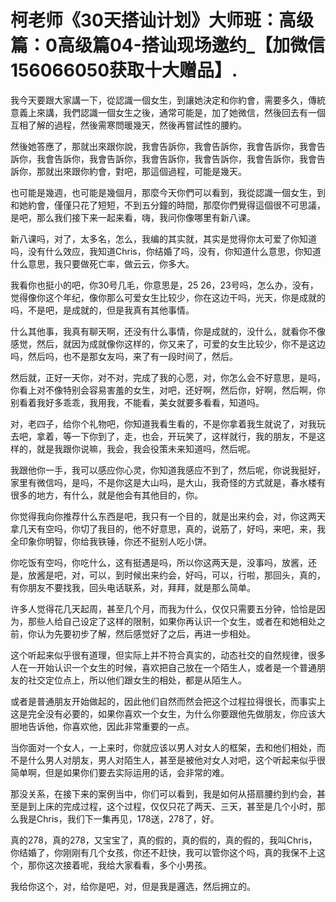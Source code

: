 # 柯老师《30天搭讪计划》大师班：高级篇：0高级篇04-搭讪现场邀约_【加微信156066050获取十大赠品】.

我今天要跟大家講一下，從認識一個女生，到讓她決定和你約會，需要多久，傳統意義上來講，我們認識一個女生之後，通常可能是，加了她微信，然後回去有一個互相了解的過程，然後需寒問暖幾天，然後再嘗試性的腰約。

然後她答應了，那就出來跟你說，我會告訴你，我會告訴你，我會告訴你，我會告訴你，我會告訴你，我會告訴你，我會告訴你，我會告訴你，我會告訴你，我會告訴你，那就出來跟你約會，對吧，那這個過程，可能是幾天。

也可能是幾週，也可能是幾個月，那麼今天你們可以看到，我從認識一個女生，到和她約會，僅僅只花了短短，不到五分鐘的時間，那麼你們覺得這個很不可思議，是吧，那么我们接下来一起来看，嗨，我问你像哪里有新八课。

新八课吗，对了，太多名，怎么，我编的其实就，其实是觉得你太可爱了你知道吗，没有什么效应，我知道Chris，你结婚了吗，没有，你知道什么意思，你知道什么意思，我只要做死亡率，做云云，你多大。

我看你也挺小的吧，你30号几毛，你意思是，25 26，23号吗，怎么办，没有，觉得像你这个年纪，像你那么可爱女生比较少，你在这边干吗，光天，你是成就的吗，不是吧，是成就的，但是我真有其他事情。

什么其他事，我真有聊天啊，还没有什么事情，你是成就的，没什么，就看你不像感觉，然后，就因为成就像你这样的，你又来了，可爱的女生比较少，你不是这边吗，然后吗，也不是那女友吗，来了有一段时间了，然后。

然后就，正好一天你，对不对，完成了我的心愿，对，你怎么会不好意思，是吗，你看上对不像特别会容易害羞的女生，对吧，还好啊，然后你，好啊，然后啊，你别看着我好多乖乖，我用我，不能看，美女就要多看看，知道吗。

对，老四子，给你个礼物吧，你知道我看生看的，不是你拿着我生就说了，对我玩去吧，拿着，等一下你到了，走，也会，开玩笑了，这样就行，我的朋友，不是这样的，就是我跟你说嘛，我会，我会役策未来知道吗，然后呢。

我跟他你一手，我可以感应你心灵，你知道我感应不到了，然后呢，你说我挺好，家里有微信吗，是吗，不是你这是大山吗，是大山，我奇怪的方式就是，春水楼有很多的地方，有什么，就是他会有其他目的，你。

你觉得我向你推荐什么东西是吧，我只有一个目的，就是出来约会，对，你这两天拿几天有空吗，你切了我目的，他不好意思，真的，说筋了，好吗，来吧，来，我全印象你明智，你给我铁锤，你还不挺别人吃小饼。

你吃饭有空吗，你吃什么，这有挺遇是吗，所以你这两天是，没事吗，放酱，还是，放酱是吧，对，可以，到时候出来约会，好吗，可以，行啦，那回头，真的，有你朋友不要找我，回头电话联系，对，拜拜，就是那么简单。

许多人觉得花几天起周，甚至几个月，而我为什么，仅仅只需要五分钟，恰恰是因为，那些人给自己设定了这样的限制，如果你再认识一个女生，或者在和她相处之前，你认为先要初步了解，然后感觉好了之后，再进一步相处。

这个听起来似乎很有道理，但实际上并不符合真实的，动态社交的自然规律，很多人在一开始认识一个女生的时候，喜欢把自己放在一个陌生人，或者是一个普通朋友的社交定位点上，所以他们跟女生的相处，都是从陌生人。

或者是普通朋友开始做起的，因此他们自然而然会把这个过程拉得很长，而事实上这是完全没有必要的，如果你喜欢一个女生，为什么你要跟他先做朋友，你应该大胆地告诉他，你喜欢他，因此非常重要的一点。

当你面对一个女人，一上来时，你就应该以男人对女人的框架，去和他们相处，而不是什么男人对朋友，男人对陌生人，甚至是被他对女人对吧，这个听起来似乎很简单啊，但是如果你们要去实际运用的话，会非常的难。

那没关系，在接下来的案例当中，你们可以看到，我是如何从搭扇腰约到约会，甚至是到上床的完成过程，这个过程，仅仅只花了两天、三天，甚至是几个小时，那么我是Chris，我们下一集再见，178送，278了，好。

真的278，真的278，又宝宝了，真的假的，真的假的，真的假的，我叫Chris，你结婚了，你刚刚有几个女孩，你还不赶快，我可以管你这个吗，真的我保不上这个，那你这次接着呢，我给大家看看，多个小男孩。

我给你这个，对，给你是吧，对，但是我是邏选，然后拥立的。